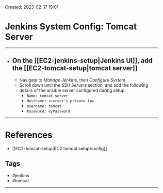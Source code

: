 Created: 2023-02-17 19:01
# Jenkins System Config: Tomcat Server
---
- ## On the [[EC2-jenkins-setup|Jenkins UI]], add the [[EC2-tomcat-setup|tomcat server]]
	- Navigate to *Manage Jenkins*, then *Configure System*
	- Scroll down until the *SSH Servers* section, and add the following details of the ansible server configured during setup:
		- `Name: tomcat-server`
		- `Hostname: <server's-private-ip>`
		- `username: tomcat`
		- `Password: myPassword`

---
# References
- [[EC2-tomcat-setup|EC2 tomcat setup/config]]

## Tags
- #jenkins 
- #tomcat 
---